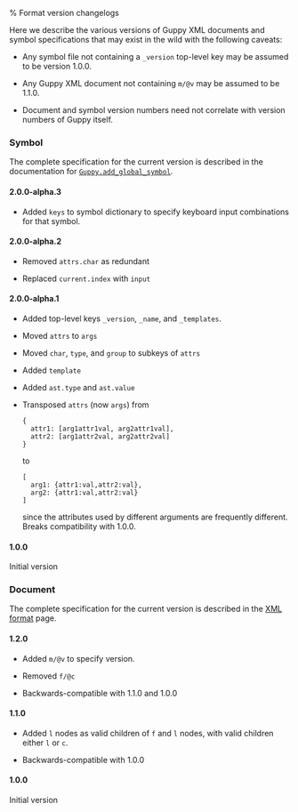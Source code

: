 % Format version changelogs

Here we describe the various versions of Guppy XML documents and
symbol specifications that may exist in the wild with the following
caveats: 

* Any symbol file not containing a `_version` top-level key may be
  assumed to be version 1.0.0.

* Any Guppy XML document not containing `m/@v` may be assumed to be
  1.1.0.

* Document and symbol version numbers need not correlate with version
  numbers of Guppy itself.

### Symbol

The complete specification for the current version is described in the
documentation for
[`Guppy.add_global_symbol`](../api/guppy-js/2.0.0-alpha.1/Guppy.html#.add_global_symbol).

#### 2.0.0-alpha.3

* Added `keys` to symbol dictionary to specify keyboard input
  combinations for that symbol.

#### 2.0.0-alpha.2

* Removed `attrs.char` as redundant

* Replaced `current.index` with `input`

#### 2.0.0-alpha.1

* Added top-level keys `_version`, `_name`, and `_templates`.

* Moved `attrs` to `args`

* Moved `char`, `type`, and `group` to subkeys of `attrs`

* Added `template`

* Added `ast.type` and `ast.value`

* Transposed `attrs` (now `args`) from 
  ```
  {
    attr1: [arg1attr1val, arg2attr1val],
    attr2: [arg1attr2val, arg2attr2val]
  }
  ```
  to
  ```
  [
    arg1: {attr1:val,attr2:val},
    arg2: {attr1:val,attr2:val}
  ]
  ```
  since the attributes used by different arguments are frequently
  different.  Breaks compatibility with 1.0.0.

#### 1.0.0

Initial version

### Document

The complete specification for the current version is described in the
[XML format](./format.html) page.

#### 1.2.0

* Added `m/@v` to specify version.

* Removed `f/@c`

* Backwards-compatible with 1.1.0 and 1.0.0

#### 1.1.0

* Added `l` nodes as valid children of `f` and `l` nodes, with valid
  children either `l` or `c`.

* Backwards-compatible with 1.0.0

#### 1.0.0

Initial version
